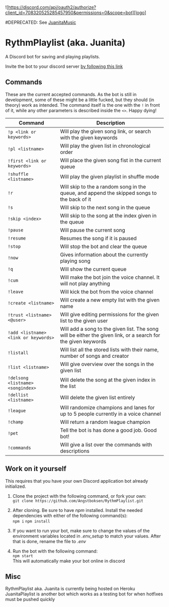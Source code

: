 ![https://discord.com/api/oauth2/authorize?client_id=708320525285457950&permissions=0&scope=bot][logo]

#DEPRECATED: See [JuanitaMusic](https://github.com/Angstboksen/JuanitaMusic)

# RythmPlaylist (aka. Juanita)
A Discord bot for saving and playing playlists. <br>

Invite the bot to your discord server [by following this link](https://discord.com/api/oauth2/authorize?client_id=708320525285457950&permissions=0&scope=bot)

[logo]: https://cdn.discordapp.com/app-icons/708320525285457950/392f659c8b929799b917f0192b872ea5.png?size=512 "Juanita doing her thing"

## Commands

These are the current accepted commands. As the bot is still in development, some of these might be a little fucked, but they should (in theory) work as intended.
The command itself is the one with the `!` in front of it, while any other parameters is described inside the `<>`. Happy dying!

| Command | Description |
| --- | --- |
| `!p <link or keywords>` | Will play the given song link, or search with the given keywords |
| `!pl <listname>` | Will play the given list in chronological order |
| `!first <link or keywords>` | Will place the given song fist in the current queue |
| `!shuffle <listname>` | Will play the given playlist in shuffle mode |
| `!r` | Will skip to the a random song in the queue, and append the skipped songs to the back of it  |
| `!s` | Will skip to the next song in the queue |
| `!skip <index>` | Will skip to the song at the index given in the queue |
| `!pause` | Will pause the current song |
| `!resume` | Resumes the song if it is paused |
| `!stop` | Will stop the bot and clear the queue |
| `!now` | Gives information about the currently playing song |
| `!q` | Will show the current queue |
| `!cum` | Will make the bot join the voice channel. It will not play anything |
| `!leave` | Will kick the bot from the voice channel |
| `!create <listname>` | Will create a new empty list with the given name |
| `!trust <listname> <@user>` | Will give editing permissions for the given list to the given user |
| `!add <listname> <link or keywords>` | Will add a song to the given list. The song will be either the given link, or a search for the given keywords |
| `!listall` | Will list all the stored lists with their name, number of songs and creator |
| `!list <listname>` | Will give overview over the songs in the given list |
| `!delsong <listname> <songindex>` | Will delete the song at the given index in the list |
| `!dellist <listname>` | Will delete the given list entirely |
| `!league` | Will randomize champions and lanes for up to 5 people currently in a voice channel |
| `!champ` | Will return a random league champion |
| `!pet` | Tell the bot is has done a good job. Good bot! |
| `!commands` | Will give a list over the commands with descriptions |

## Work on it yourself
This requires that you have your own Discord application bot already initialized.

1. Clone the project with the following command, or fork your own: <br>
```git clone https://github.com/Angstboksen/RythmPlaylist.git``` <br>

2. After cloning. Be sure to have *npm* installed. Install the needed dependencies with either of the following command(s):  <br>
```npm i``` ```npm install```

3. If you want to run your bot, make sure to change the values of the environment variables located in *.env_setup* to match your values. After that is done, rename the file to *.env*

4. Run the bot with the following command: <br>
```npm start```<br>
This will automatically make your bot online in discord

## Misc

RythmPlaylist aka. Juanita is currently being hosted on Heroku
JuanitaPlaylist is another bot which works as a testing bot for when hotfixes must be pushed quickly


